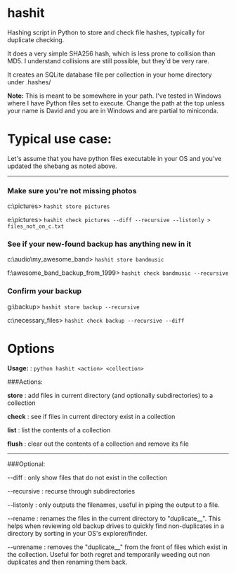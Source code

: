 # hashit
Hashing script in Python to store and check file hashes, typically for duplicate checking.

It does a very simple SHA256 hash, which is less prone to collision than MD5.  I understand collisions are still possible, but they'd be very rare.

It creates an SQLite database file per collection in your home directory under .hashes/ 

**Note:** This is meant to be somewhere in your path.  I've tested in Windows where I have 
Python files set to execute.  Change the path at the top unless your name is David and you are in Windows and are partial to miniconda.  

# Typical use case:

Let's assume that you have python files executable in your OS and you've updated the shebang as noted above.

---

### Make sure you're not missing photos

c:\pictures> `hashit store pictures`

e:\pictures> `hashit check pictures --diff --recursive --listonly > files_not_on_c.txt`

### See if your new-found backup has anything new in it

c:\audio\my_awesome_band> `hashit store bandmusic`

f:\awesome_band_backup_from_1999> `hashit check bandmusic --recursive`

### Confirm your backup

g:\backup> `hashit store backup --recursive`

c:\necessary_files> `hashit check backup --recursive --diff`

# Options

**Usage:**
: `python hashit <action> <collection>`

###Actions:

**store**
: add files in current directory (and optionally subdirectories) to a collection

**check**
: see if files in current directory exist in a collection

**list**
: list the contents of a collection

**flush**
: clear out the contents of a collection and remove its file

---

###Optional:

--diff
: only show files that do not exist in the collection

--recursive
: recurse through subdirectories

--listonly
: only outputs the filenames, useful in piping the output to a file.

--rename
: renames the files in the current directory to "duplicate__<filename>".  This helps when reviewing old backup drives to quickly find non-duplicates in a directory by sorting in your OS's explorer/finder. 

--unrename
: removes the "duplicate__" from the front of files which exist in the collection.  Useful for both regret and temporarily weeding out non duplicates and then renaming them back.  